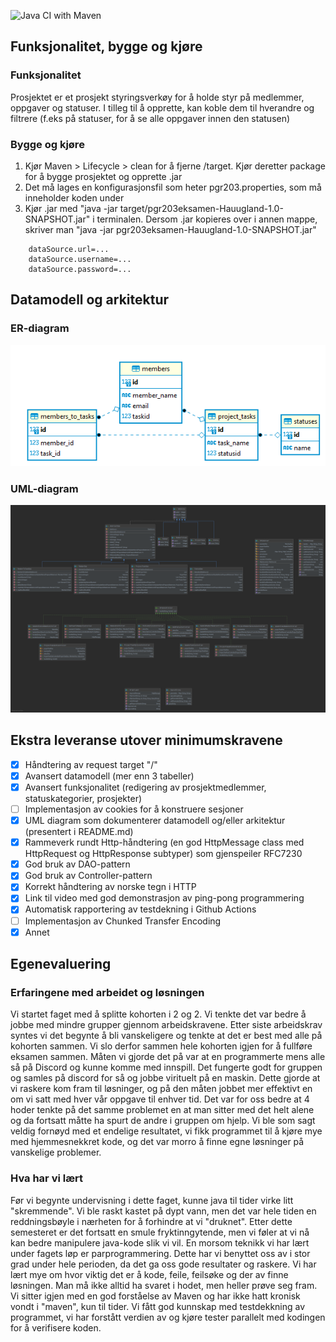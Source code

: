 ![Java CI with Maven](https://github.com/kristiania/pgr203eksamen-Hauugland/workflows/Java%20CI%20with%20Maven/badge.svg)

## Funksjonalitet, bygge og kjøre

### Funksjonalitet
Prosjektet er et prosjekt styringsverkøy for å holde styr på medlemmer, oppgaver og statuser. 
I tilleg til å opprette, kan koble dem til hverandre og filtrere (f.eks på statuser, for å se 
alle oppgaver innen den statusen)

### Bygge og kjøre
1) Kjør Maven > Lifecycle > clean for å fjerne /target. Kjør deretter package for å
bygge prosjektet og opprette .jar
2) Det må lages en konfigurasjonsfil som heter pgr203.properties, som må inneholder koden under
3) Kjør .jar med "java -jar target/pgr203eksamen-Hauugland-1.0-SNAPSHOT.jar" i terminalen. 
Dersom .jar kopieres over i annen mappe, skriver man "java -jar pgr203eksamen-Hauugland-1.0-SNAPSHOT.jar"

``` properties
    dataSource.url=...
    dataSource.username=...
    dataSource.password=...
```


## Datamodell og arkitektur

### ER-diagram
![](docs/datamodel.png)

### UML-diagram
![](docs/architecture.png)


## Ekstra leveranse utover minimumskravene
- [x] Håndtering av request target "/"
- [x] Avansert datamodell (mer enn 3 tabeller)
- [x] Avansert funksjonalitet (redigering av prosjektmedlemmer, statuskategorier, prosjekter)
- [ ] Implementasjon av cookies for å konstruere sesjoner
- [x] UML diagram som dokumenterer datamodell og/eller arkitektur (presentert i README.md)
- [x] Rammeverk rundt Http-håndtering (en god HttpMessage class med HttpRequest og HttpResponse subtyper) som gjenspeiler RFC7230
- [x] God bruk av DAO-pattern
- [x] God bruk av Controller-pattern
- [x] Korrekt håndtering av norske tegn i HTTP
- [x] Link til video med god demonstrasjon av ping-pong programmering
- [x] Automatisk rapportering av testdekning i Github Actions
- [ ] Implementasjon av Chunked Transfer Encoding
- [x] Annet

## Egenevaluering

### Erfaringene med arbeidet og løsningen

Vi startet faget med å splitte kohorten i 2 og 2. 
Vi tenkte det var bedre å jobbe med mindre grupper gjennom arbeidskravene. 
Etter siste arbeidskrav syntes vi det begynte å bli vanskeligere og tenkte at det er best med alle på kohorten sammen. 
Vi slo derfor sammen hele kohorten igjen for å fullføre eksamen sammen. 
Måten vi gjorde det på var at en programmerte mens alle så på Discord og kunne komme med innspill. 
Det fungerte godt for gruppen og samles på discord for så og jobbe virituelt på en maskin. 
Dette gjorde at vi raskere kom fram til løsninger, og på den måten jobbet mer effektivt en om vi satt med hver vår oppgave til enhver tid. 
Det var for oss bedre at 4 hoder tenkte på det samme problemet en at man sitter med det helt alene og da fortsatt måtte ha spurt de andre i gruppen om hjelp. 
Vi ble som sagt veldig fornøyd med et endelige resultatet, vi fikk programmet til å kjøre mye med hjemmesnekkret kode, og det var morro å finne egne løsninger på vanskelige problemer.   

### Hva har vi lært

Før vi begynte undervisning i dette faget, kunne java til tider virke litt "skremmende". 
Vi ble raskt kastet på dypt vann, men det var hele tiden en reddningsbøyle i nærheten for å forhindre at vi "druknet". 
Etter dette semesteret er det fortsatt en smule fryktinngytende, men vi føler at vi nå kan bedre manipulere java-kode slik vi vil. 
En morsom teknikk vi har lært under fagets løp er parprogrammering. 
Dette har vi benyttet oss av i stor grad under hele perioden, da det ga oss gode resultater og raskere. 
Vi har lært mye om hvor viktig det er å kode, feile, feilsøke og der av finne løsningen. 
Man må ikke alltid ha svaret i hodet, men heller prøve seg fram.
Vi sitter igjen med en god forståelse av Maven og har ikke hatt kronisk vondt i "maven", kun til tider. 
Vi fått god kunnskap med testdekkning av programmet, vi har forstått verdien av og kjøre tester parallelt med kodingen for å verifisere koden.   